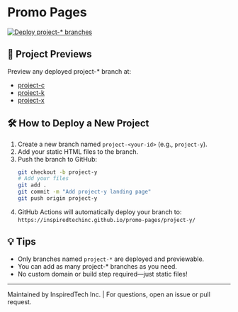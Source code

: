 
# Promo Pages

[![Deploy project-* branches](https://github.com/inspiredtechinc/promo-pages/actions/workflows/deploy.yml/badge.svg)](https://github.com/inspiredtechinc/promo-pages/actions/workflows/deploy.yml)

## 🚀 Project Previews

Preview any deployed project-* branch at:

- [project-c](https://inspiredtechinc.github.io/promo-pages/project-c/)
- [project-k](https://inspiredtechinc.github.io/promo-pages/project-k/)
- [project-x](https://inspiredtechinc.github.io/promo-pages/project-x/)

## 🛠 How to Deploy a New Project

1. Create a new branch named `project-<your-id>` (e.g., `project-y`).
2. Add your static HTML files to the branch.
3. Push the branch to GitHub:
	```sh
	git checkout -b project-y
	# Add your files
	git add .
	git commit -m "Add project-y landing page"
	git push origin project-y
	```
4. GitHub Actions will automatically deploy your branch to:
	`https://inspiredtechinc.github.io/promo-pages/project-y/`

## 💡 Tips

- Only branches named `project-*` are deployed and previewable.
- You can add as many project-* branches as you need.
- No custom domain or build step required—just static files!

---
Maintained by InspiredTech Inc. | For questions, open an issue or pull request.